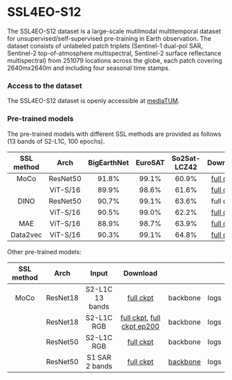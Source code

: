 # SSL4EO-S12
The SSL4EO-S12 dataset is a large-scale mutilmodal multitemporal dataset for unsupervised/self-supervised pre-training in Earth observation. The dataset consists of unlabeled patch triplets (Sentinel-1 dual-pol SAR, Sentinel-2 top-of-atmosphere multispectral, Sentinel-2 surface reflectance multispectral) from 251079 locations across the globe, each patch covering 2640mx2640m and including four seasonal time stamps.

### Access to the dataset
The SSL4EO-S12 dataset is openly accessible at [mediaTUM](https://mediatum.ub.tum.de/1660427).

### Pre-trained models
The pre-trained models with different SSL methods are provided as follows (13 bands of S2-L1C, 100 epochs).


| SSL method |   Arch   | BigEarthNet | EuroSAT | So2Sat-LCZ42 |                                                   Download                                                  |          |      |
|:----------:|:--------:|:-----------:|:-------:|:------------:|:-----------------------------------------------------------------------------------------------------------:|:--------:|:----:|
|    MoCo    | ResNet50 |    91.8%    |  99.1%  |     60.9%    |    [full ckpt](https://syncandshare.lrz.de/getlink/fiUTyFN9kvFVhBfFBry6K8wK/B13_rn50_moco_0099_ckpt.pth)    | [backbone](https://drive.google.com/file/d/1MAe3dCW4hPasSaBMZAVkJVX80LONkrLY/view?usp=sharing) | [logs](https://drive.google.com/file/d/1G66pdvJmeD6Rc-OZdOKA1h2Vnvq_0nnt/view?usp=sharing) |
|            | ViT-S/16 |    89.9%    |  98.6%  |     61.6%    |   [full ckpt](https://syncandshare.lrz.de/getlink/fiMJnvN2F2bi7enxbDduN9Tq/B13_vits16_moco_0099_ckpt.pth)   | [backbone](https://drive.google.com/file/d/1LREGuI6w7Gq6Xm0jFQdxxtp8QkmLvJWk/view?usp=sharing) | [logs](https://drive.google.com/file/d/1f05B85T4Y2-RntfAw42uICKm9mwilHXF/view?usp=sharing) |
|    DINO    | ResNet50 |    90.7%    |  99.1%  |     63.6%    |    full ckpt    | backbone | [logs](https://drive.google.com/file/d/1VxjT-3n1ckbvnlsF81jZwmm9Wvb3YX0H/view?usp=sharing) |
|            | ViT-S/16 |    90.5%    |  99.0%  |     62.2%    |   [full ckpt](https://syncandshare.lrz.de/getlink/fi9mUJArfqKWtYeadixqxGfE/B13_vits16_dino_0099_ckpt.pth)   | [backbone](https://drive.google.com/file/d/1kjQWfPRI5z43EmRkw5fzgHU01hB7E_4H/view?usp=sharing) | [logs](https://drive.google.com/file/d/1eeKrKFMa6akGyXugBRF6-rJ7oTIeZAno/view?usp=sharing) |
|     MAE    | ViT-S/16 |    88.9%    |  98.7%  |     63.9%    |    [full ckpt](https://syncandshare.lrz.de/getlink/fiXAvqk1spqizGLKaFpfENSX/B13_vits16_mae_0099_ckpt.pth)   | [backbone](https://drive.google.com/file/d/1hdie-7orFnj5Q1E1C2BudqwQCvMk3Fza/view?usp=sharing) | [logs](https://drive.google.com/file/d/1uJojq9q_fKMdD6cO1YXCPguZYEmfj35s/view?usp=sharing) |
|  Data2vec  | ViT-S/16 |    90.3%    |  99.1%  |     64.8%    | [full ckpt](https://syncandshare.lrz.de/getlink/fiV5t9MAya9UiV3U729ovyPN/B13_vits16_data2vec_0099_ckpt.pth) | [backbone](https://drive.google.com/file/d/1YecuYPAxl1NIzLmsmdbUROjCb5g0t80l/view?usp=sharing) | logs |

Other pre-trained models:

| SSL method |   Arch   | Input |                                                           Download                                                           |          |      |
|:----------:|:--------:|:----------------:|:----------------------------------------------------------------------------------------------------------------------------:|:--------:|:----:|
|    MoCo    | ResNet18 | S2-L1C 13 bands      |             [full ckpt](https://syncandshare.lrz.de/getlink/fiLnquyqkNtaqC8kbBiMuM7R/B13_rn18_moco_0099_ckpt.pth)            | backbone | logs |
|            | ResNet18 | S2-L1C RGB            | [full ckpt](https://syncandshare.lrz.de/getlink/fiParGkEcSEB3WJPYPc19rBP/B3_rn18_moco_0099_ckpt.pth), [full ckpt ep200](https://syncandshare.lrz.de/getlink/fiYGJWR9X9r63sLjdYzeMpRy/B3_rn18_moco_0199_ckpt.pth) | backbone | logs |
|            | ResNet50 | S2-L1C RGB            |             [full ckpt](https://syncandshare.lrz.de/getlink/fiYTwDhKBLM8zQr1gBqXdQvN/B3_rn50_moco_0099_ckpt.pth)            | backbone | logs |
|            | ResNet50 | S1 SAR 2 bands            |             [full ckpt](https://syncandshare.lrz.de/getlink/fiGkSX6Xfdm8dpnW2K9cJMdh/B2_rn50_moco_0099_ckpt.pth)            | [backbone](https://drive.google.com/file/d/1E5MvVI1SnQneQXe37QAWx_B6aoTiSN24/view?usp=sharing) | logs |

